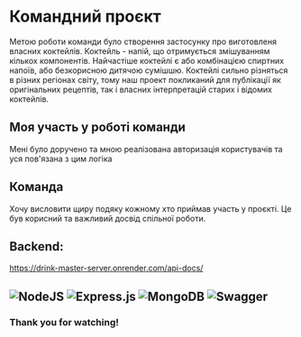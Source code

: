 # Командний проєкт

Метою роботи команди було створення застосунку про виготовленя власних коктейлів. 
Коктейль - напій, що отримується змішуванням кількох компонентів. Найчастіше коктейлі є або комбінацією спиртних напоїв, або безкорисною дитячою сумішшю. 
Коктейлі сильно різняться в різних регіонах світу, тому наш проект покликаний для публікації як оригінальних рецептів, так і власних інтерпретацій старих і відомих коктейлів.

## Моя участь у роботі команди

Мені було доручено та мною реалізована авторизація користувачів та
уся пов'язана з цим логіка

## Команда

Хочу висловити щиру подяку кожному хто приймав участь у проєкті. 
Це був корисний та важливий досвід спільної роботи.

## Backend:
https://drink-master-server.onrender.com/api-docs/ </br>

![NodeJS](https://img.shields.io/badge/node.js-6DA55F?style=for-the-badge&logo=node.js&logoColor=white)
![Express.js](https://img.shields.io/badge/express.js-%23404d59.svg?style=for-the-badge&logo=express&logoColor=%2361DAFB)
![MongoDB](https://img.shields.io/badge/MongoDB-%234ea94b.svg?style=for-the-badge&logo=mongodb&logoColor=white)
![Swagger](https://img.shields.io/badge/-Swagger-%23Clojure?style=for-the-badge&logo=swagger&logoColor=white)
---

### Thank you for watching!
